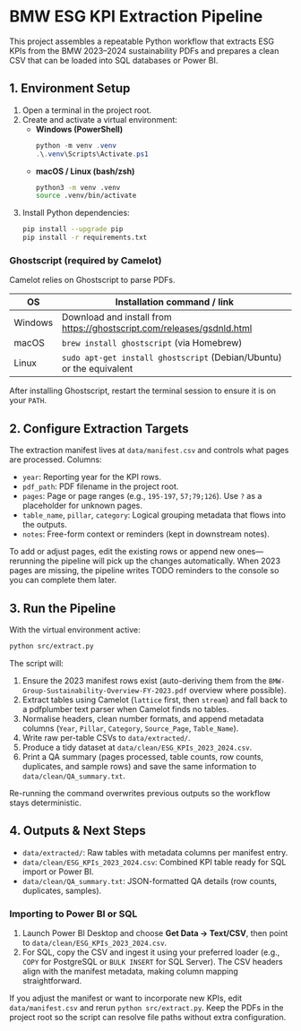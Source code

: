 # BMW ESG KPI Extraction Pipeline

This project assembles a repeatable Python workflow that extracts ESG KPIs from the BMW 2023–2024 sustainability PDFs and prepares a clean CSV that can be loaded into SQL databases or Power BI.

## 1. Environment Setup

1. Open a terminal in the project root.
2. Create and activate a virtual environment:
   - **Windows (PowerShell)**  
     ```powershell
     python -m venv .venv
     .\.venv\Scripts\Activate.ps1
     ```
   - **macOS / Linux (bash/zsh)**  
     ```bash
     python3 -m venv .venv
     source .venv/bin/activate
     ```
3. Install Python dependencies:
   ```bash
   pip install --upgrade pip
   pip install -r requirements.txt
   ```

### Ghostscript (required by Camelot)

Camelot relies on Ghostscript to parse PDFs.

| OS      | Installation command / link                                           |
|---------|------------------------------------------------------------------------|
| Windows | Download and install from https://ghostscript.com/releases/gsdnld.html |
| macOS   | `brew install ghostscript` (via Homebrew)                              |
| Linux   | `sudo apt-get install ghostscript` (Debian/Ubuntu) or the equivalent   |

After installing Ghostscript, restart the terminal session to ensure it is on your `PATH`.

## 2. Configure Extraction Targets

The extraction manifest lives at `data/manifest.csv` and controls what pages are processed. Columns:

- `year`: Reporting year for the KPI rows.
- `pdf_path`: PDF filename in the project root.
- `pages`: Page or page ranges (e.g., `195-197`, `57;79;126`). Use `?` as a placeholder for unknown pages.
- `table_name`, `pillar`, `category`: Logical grouping metadata that flows into the outputs.
- `notes`: Free-form context or reminders (kept in downstream notes).

To add or adjust pages, edit the existing rows or append new ones—rerunning the pipeline will pick up the changes automatically. When 2023 pages are missing, the pipeline writes TODO reminders to the console so you can complete them later.

## 3. Run the Pipeline

With the virtual environment active:

```bash
python src/extract.py
```

The script will:

1. Ensure the 2023 manifest rows exist (auto-deriving them from the `BMW-Group-Sustainability-Overview-FY-2023.pdf` overview where possible).
2. Extract tables using Camelot (`lattice` first, then `stream`) and fall back to a pdfplumber text parser when Camelot finds no tables.
3. Normalise headers, clean number formats, and append metadata columns (`Year`, `Pillar`, `Category`, `Source_Page`, `Table_Name`).
4. Write raw per-table CSVs to `data/extracted/`.
5. Produce a tidy dataset at `data/clean/ESG_KPIs_2023_2024.csv`.
6. Print a QA summary (pages processed, table counts, row counts, duplicates, and sample rows) and save the same information to `data/clean/QA_summary.txt`.

Re-running the command overwrites previous outputs so the workflow stays deterministic.

## 4. Outputs & Next Steps

- `data/extracted/`: Raw tables with metadata columns per manifest entry.
- `data/clean/ESG_KPIs_2023_2024.csv`: Combined KPI table ready for SQL import or Power BI.
- `data/clean/QA_summary.txt`: JSON-formatted QA details (row counts, duplicates, samples).

### Importing to Power BI or SQL

1. Launch Power BI Desktop and choose **Get Data → Text/CSV**, then point to `data/clean/ESG_KPIs_2023_2024.csv`.
2. For SQL, copy the CSV and ingest it using your preferred loader (e.g., `COPY` for PostgreSQL or `BULK INSERT` for SQL Server). The CSV headers align with the manifest metadata, making column mapping straightforward.

If you adjust the manifest or want to incorporate new KPIs, edit `data/manifest.csv` and rerun `python src/extract.py`. Keep the PDFs in the project root so the script can resolve file paths without extra configuration.
